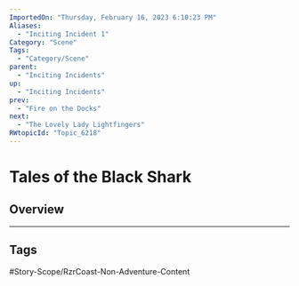 ```yaml
---
ImportedOn: "Thursday, February 16, 2023 6:10:23 PM"
Aliases:
  - "Inciting Incident 1"
Category: "Scene"
Tags:
  - "Category/Scene"
parent:
  - "Inciting Incidents"
up:
  - "Inciting Incidents"
prev:
  - "Fire on the Docks"
next:
  - "The Lovely Lady Lightfingers"
RWtopicId: "Topic_6218"
---
```

# Tales of the Black Shark
## Overview

---
## Tags
#Story-Scope/RzrCoast-Non-Adventure-Content

